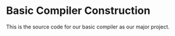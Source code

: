 Basic Compiler Construction
=============

This is the source code for our basic compiler as our major project.
